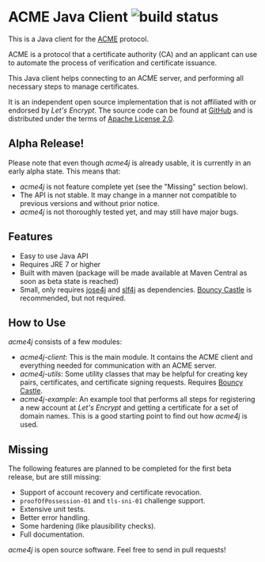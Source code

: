 # ACME Java Client ![build status](http://jenkins.shredzone.net/buildStatus/icon?job=acme4j)

This is a Java client for the [ACME](https://tools.ietf.org/html/draft-ietf-acme-acme-01) protocol.

ACME is a protocol that a certificate authority (CA) and an applicant can use to automate the process of verification and certificate issuance.

This Java client helps connecting to an ACME server, and performing all necessary steps to manage certificates.

It is an independent open source implementation that is not affiliated with or endorsed by _Let's Encrypt_. The source code can be found at [GitHub](https://github.com/shred/acme4j) and is distributed under the terms of [Apache License 2.0](http://www.apache.org/licenses/LICENSE-2.0).

Alpha Release!
--------------

Please note that even though _acme4j_ is already usable, it is currently in an early alpha state. This means that:

* _acme4j_ is not feature complete yet (see the "Missing" section below).
* The API is not stable. It may change in a manner not compatible to previous versions and without prior notice.
* _acme4j_ is not thoroughly tested yet, and may still have major bugs.

Features
--------

* Easy to use Java API
* Requires JRE 7 or higher
* Built with maven (package will be made available at Maven Central as soon as beta state is reached)
* Small, only requires [jose4j](https://bitbucket.org/b_c/jose4j/wiki/Home) and [slf4j](http://www.slf4j.org/) as dependencies. [Bouncy Castle](https://www.bouncycastle.org/java.html) is recommended, but not required.

How to Use
----------

_acme4j_ consists of a few modules:

* _acme4j-client_: This is the main module. It contains the ACME client and everything needed for communication with an ACME server.
* _acme4j-utils_: Some utility classes that may be helpful for creating key pairs, certificates, and certificate signing requests. Requires [Bouncy Castle](https://www.bouncycastle.org/java.html).
* _acme4j-example_: An example tool that performs all steps for registering a new account at _Let's Encrypt_ and getting a certificate for a set of domain names. This is a good starting point to find out how _acme4j_ is used.

Missing
-------

The following features are planned to be completed for the first beta release, but are still missing:

* Support of account recovery and certificate revocation.
* `proofOfPossession-01` and `tls-sni-01` challenge support.
* Extensive unit tests.
* Better error handling.
* Some hardening (like plausibility checks).
* Full documentation.

_acme4j_ is open source software. Feel free to send in pull requests!
